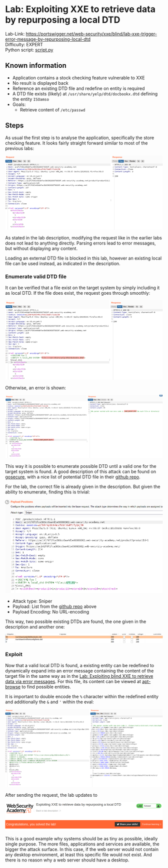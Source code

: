 # Lab: Exploiting XXE to retrieve data by repurposing a local DTD

Lab-Link: <https://portswigger.net/web-security/xxe/blind/lab-xxe-trigger-error-message-by-repurposing-local-dtd>  
Difficulty: EXPERT  
Python script: [script.py](script.py)  

## Known information

- Application contains a stock checking feature vulnerable to XXE
- No result is displayed back
- Reference an existing DTD file and redefine on entity is required
- A DTD file exists (likely) at `/usr/share/yelp/dtd/docbookx.dtd` defining the entity `ISOamso`
- Goals:
  - Retrieve content of `/etc/passwd`

## Steps

As usual the first step is to analyse the application, specifically the store checking feature. It looks fairly straight forward similar to most of the previous labs:

![request](img/request.png)

As stated in the lab description, modifying the request like in the earlier labs does not lead to anything directly. Parsing errors lead to error messages, but without displaying any content.

Loading an external DTD file is blocked in this lab, however an existing local file can be used instead, as indicated in the description.

### Enumerate valid DTD file

It can be verified that a file exist on the target system by simply including it as local DTD. If the file does exist, the request goes through smoothly:

![file_exists](img/file_exists.png)

Otherwise, an error is shown:

![error](img/error.png)

This way it is possible to enumerate possible DTD until a valid one for the target system is found. A good description of this attack can be found on [gosecure](https://www.gosecure.net/blog/2019/07/16/automating-local-dtd-discovery-for-xxe-exploitation/), with a nice list of potential DTD file in their [github repo](https://github.com/GoSecure/dtd-finder/blob/master/list/dtd_files.txt).

For the lab, the correct file is already given in the description. But given the ability to enumerate, finding this is trivial:

![enumeration](img/enumeration.png)

- Attack type: Sniper
- Payload: List from the [github repo](https://github.com/GoSecure/dtd-finder/blob/master/list/dtd_files.txt) above
- Payload Encoding: No URL-encoding

This way, two possible existing DTDs are found, the one given in the description and another one:

![found_dtd](img/found_dtd.png)

### Exploit

Now that a valid local DTD is found, a existing entity can be redefined to dynamically expand into an error message containing the content of the target file in the same way as in the [Lab: Exploiting blind XXE to retrieve data via error messages](../Exploiting_blind_XXE_to_retrieve_data_via_error_messages/README.md). For this file, its content can be viewed at [apt-browse](https://www.apt-browse.org/browse/ubuntu/bionic/main/amd64/yelp/3.26.0-1ubuntu2/file/usr/share/yelp/dtd/docbookx.dtd) to find possible entities.

It is important to double encode the `%` character within the redefined entity and additionally the `&` and `'` within the eval:

![malicious_request](img/malicious_request.png)

After sending the request, the lab updates to

![success](img/success.png)

This is a good example why systems should be as tiny as possible, ideally single purpose. The more files, applications and services are available, the bigger the attack surface. In this case, if the web server would not contain any desktop environment, at least this specific file would not exist. And there is no reason why a web server should have a desktop.
